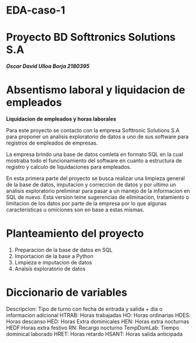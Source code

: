 # EDA-caso-1
# **Proyecto BD Softtronics Solutions S.A**
***Oscar David Ulloa Borja 2180395***
# Absentismo laboral y liquidacion de empleados
**Liquidacion de empleados y horas laborales**

Para este proyecto se contacto con la empresa Softtronic Solutions S.A para proponer un analisis exploratorio de datos a uno de sus software para registros de empleados de empresas.

La empresa brindo una base de datos comleta en formato SQL en la cual mostraba todo el funcionamiento del software en cuanto a estructura de registro y calculo de liquidaciones para empleados.

En esta primera parte del proyecto se busca realizar una limpieza general de la base de datos, imputacion y correccion de datos y por ultimo un analisis exploratorio preliminar para pasar a un manejo de la informacion en SQL de nuevo. Esta version teine sugerencias de eliminacion, tratamiento o limitacion de los datos por parte de la empresa por lo que algunas caracteristicas u omiciones son en base a estas mismas.

# Planteamiento del proyecto


1.   Preparacion de la base de datos en SQL
2.   Importacion de la base a Python
3.   Limpieza e imputacion de datos
4.   Analsis exploratorio de datos

# Diccionario de variables

Descripcion: Tipo de turno con fecha de entrada y salida + dia o informacion adicional
HTRAB: Horas trabajadas
HO: Horas ordinarias
HDES: Horas descanso
HED: Horas Extra dominicales
HEN: Horas extra nocturnas
HEDF:Horas extra festivo
RN: Recargo nocturno
TempDomLab: Tiempo dominical laborado
HRET: Horas retardo
HSANT: Horas salida anticipada
